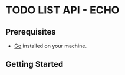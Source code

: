 # TODO LIST API - ECHO

## Prerequisites

- [Go](https://golang.org/) installed on your machine.

## Getting Started
